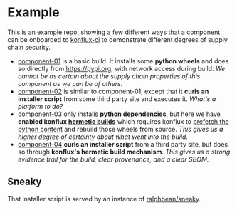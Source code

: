 # Example

This is an example repo, showing a few different ways that a component can be onboarded to [konflux-ci](https://konflux-ci.dev) to demonstrate different degrees of supply chain security.

* [component-01](component-01/) is a basic build. It installs some **python wheels** and does so directly from https://pypi.org, with network access during build. _We cannot be as certain about the supply chain properties of this component as we can be of others._
* [component-02](component-02/) is similar to component-01, except that it **curls an installer script** from some third party site and executes it. _What's a platform to do?_
* [component-03](component-03/) only installs **python dependencies**, but here we have **enabled konflux [hermetic builds](https://konflux-ci.dev/docs/building/hermetic-builds/)** which requires konflux to [prefetch the python content](https://konflux-ci.dev/docs/building/prefetching-dependencies/#pip) and rebuild those wheels from source. _This gives us a higher degree of certainty about what went into the build._
* [component-04](component-04/) **curls an installer script** from a third party site, but does so through **konflux's hermetic build mechanism**. _This gives us a strong evidence trail for the build, clear provenance, and a clear SBOM._

## Sneaky

That installer script is served by an instance of [ralphbean/sneaky](https://github.com/ralphbean/sneaky/blob/main/server.py).
